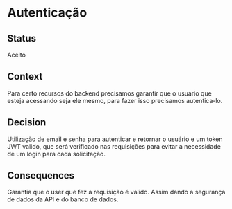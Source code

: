 # Autenticação

## Status

Aceito

## Context

Para certo recursos do backend precisamos garantir que o usuário que esteja acessando seja ele mesmo, para fazer isso precisamos autentica-lo.

## Decision

Utilização de email e senha para autenticar e retornar o usuário e um token JWT valido, que será verificado nas requisições para evitar a necessidade de um login para cada solicitação.

## Consequences

Garantia que o user que fez a requisição é valido. Assim dando a segurança de dados da API e do banco de dados.
